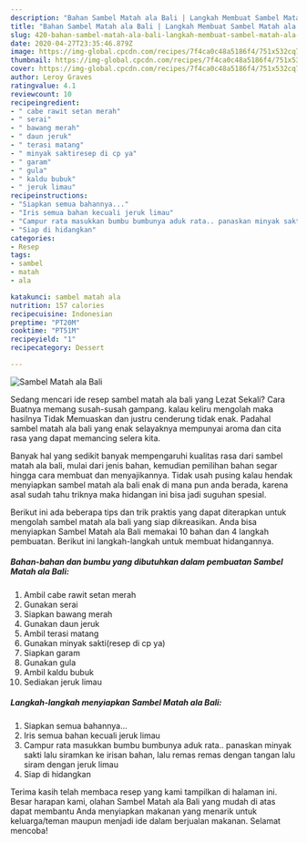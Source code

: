 ```yaml
---
description: "Bahan Sambel Matah ala Bali | Langkah Membuat Sambel Matah ala Bali Yang Enak Banget"
title: "Bahan Sambel Matah ala Bali | Langkah Membuat Sambel Matah ala Bali Yang Enak Banget"
slug: 420-bahan-sambel-matah-ala-bali-langkah-membuat-sambel-matah-ala-bali-yang-enak-banget
date: 2020-04-27T23:35:46.879Z
image: https://img-global.cpcdn.com/recipes/7f4ca0c48a5186f4/751x532cq70/sambel-matah-ala-bali-foto-resep-utama.jpg
thumbnail: https://img-global.cpcdn.com/recipes/7f4ca0c48a5186f4/751x532cq70/sambel-matah-ala-bali-foto-resep-utama.jpg
cover: https://img-global.cpcdn.com/recipes/7f4ca0c48a5186f4/751x532cq70/sambel-matah-ala-bali-foto-resep-utama.jpg
author: Leroy Graves
ratingvalue: 4.1
reviewcount: 10
recipeingredient:
- " cabe rawit setan merah"
- " serai"
- " bawang merah"
- " daun jeruk"
- " terasi matang"
- " minyak saktiresep di cp ya"
- " garam"
- " gula"
- " kaldu bubuk"
- " jeruk limau"
recipeinstructions:
- "Siapkan semua bahannya..."
- "Iris semua bahan kecuali jeruk limau"
- "Campur rata masukkan bumbu bumbunya aduk rata.. panaskan minyak sakti lalu siramkan ke irisan bahan, lalu remas remas dengan tangan lalu siram dengan jeruk limau"
- "Siap di hidangkan"
categories:
- Resep
tags:
- sambel
- matah
- ala

katakunci: sambel matah ala 
nutrition: 157 calories
recipecuisine: Indonesian
preptime: "PT20M"
cooktime: "PT51M"
recipeyield: "1"
recipecategory: Dessert

---
```



![Sambel Matah ala Bali](https://img-global.cpcdn.com/recipes/7f4ca0c48a5186f4/751x532cq70/sambel-matah-ala-bali-foto-resep-utama.jpg)

Sedang mencari ide resep sambel matah ala bali yang Lezat Sekali? Cara Buatnya memang susah-susah gampang. kalau keliru mengolah maka hasilnya Tidak Memuaskan dan justru cenderung tidak enak. Padahal sambel matah ala bali yang enak selayaknya mempunyai aroma dan cita rasa yang dapat memancing selera kita.



Banyak hal yang sedikit banyak mempengaruhi kualitas rasa dari sambel matah ala bali, mulai dari jenis bahan, kemudian pemilihan bahan segar hingga cara membuat dan menyajikannya. Tidak usah pusing kalau hendak menyiapkan sambel matah ala bali enak di mana pun anda berada, karena asal sudah tahu triknya maka hidangan ini bisa jadi suguhan spesial.


Berikut ini ada beberapa tips dan trik praktis yang dapat diterapkan untuk mengolah sambel matah ala bali yang siap dikreasikan. Anda bisa menyiapkan Sambel Matah ala Bali memakai 10 bahan dan 4 langkah pembuatan. Berikut ini langkah-langkah untuk membuat hidangannya.

<!--inarticleads1-->

##### Bahan-bahan dan bumbu yang dibutuhkan dalam pembuatan Sambel Matah ala Bali:

1. Ambil  cabe rawit setan merah
1. Gunakan  serai
1. Siapkan  bawang merah
1. Gunakan  daun jeruk
1. Ambil  terasi matang
1. Gunakan  minyak sakti(resep di cp ya)
1. Siapkan  garam
1. Gunakan  gula
1. Ambil  kaldu bubuk
1. Sediakan  jeruk limau




<!--inarticleads2-->

##### Langkah-langkah menyiapkan Sambel Matah ala Bali:

1. Siapkan semua bahannya...
1. Iris semua bahan kecuali jeruk limau
1. Campur rata masukkan bumbu bumbunya aduk rata.. panaskan minyak sakti lalu siramkan ke irisan bahan, lalu remas remas dengan tangan lalu siram dengan jeruk limau
1. Siap di hidangkan




Terima kasih telah membaca resep yang kami tampilkan di halaman ini. Besar harapan kami, olahan Sambel Matah ala Bali yang mudah di atas dapat membantu Anda menyiapkan makanan yang menarik untuk keluarga/teman maupun menjadi ide dalam berjualan makanan. Selamat mencoba!
